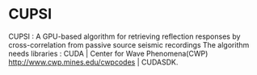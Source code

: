 # CUPSI
CUPSI : A GPU-based algorithm for retrieving reflection responses by cross-correlation from passive source seismic recordings
The algorithm needs libraries :
CUDA |
Center for Wave Phenomena(CWP) http://www.cwp.mines.edu/cwpcodes |
CUDASDK.
